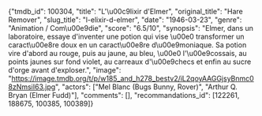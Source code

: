 {"tmdb_id": 100304, "title": "L'\u00c9lixir d'Elmer", "original_title": "Hare Remover", "slug_title": "l-elixir-d-elmer", "date": "1946-03-23", "genre": "Animation / Com\u00e9die", "score": "6.5/10", "synopsis": "Elmer, dans un laboratoire, essaye d'inventer une potion qui vise \u00e0 transformer un caract\u00e8re doux en un caract\u00e8re d\u00e9moniaque. Sa potion vire d'abord au rouge, puis au jaune, au bleu, \u00e0 l'\u00e9cossais, au points jaunes sur fond violet, au carreaux d'\u00e9checs et enfin au sucre d'orge avant d'exploser.", "image": "https://image.tmdb.org/t/p/w185_and_h278_bestv2/iL2qoyAAGGjsyBnmc08zNmsiI63.jpg", "actors": ["Mel Blanc (Bugs Bunny, Rover)", "Arthur Q. Bryan (Elmer Fudd)"], "comments": [], "recommandations_id": [122261, 188675, 100385, 100389]}